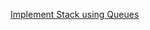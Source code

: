 [Implement Stack using Queues](https://leetcode.com/problems/implement-stack-using-queues/description/)